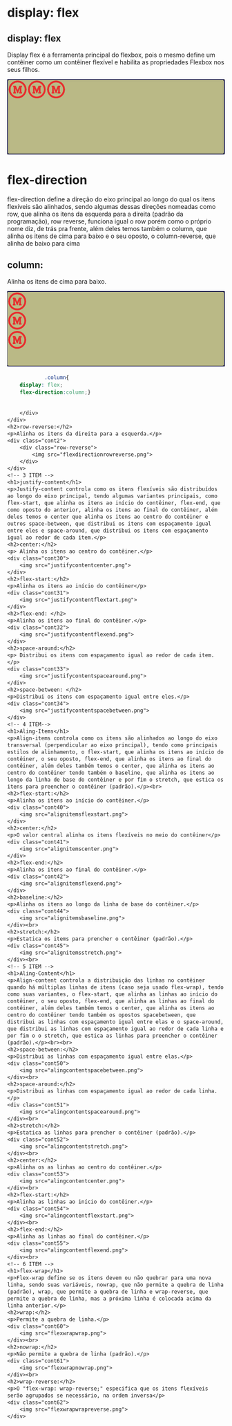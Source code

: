 <!DOCTYPE html>
<html lang="br">
<head>
    <meta charset="UTF-8">
    <meta name="viewport" content="width=device-width, initial-scale=1.0">
    <title>POC 1 - Flexbox</title>
    <link rel="stylesheet" href="style.css">
</head>
<body>
    <!-- 1 ITEM -->
    <h1>display: flex</h1>
    <h2>display: flex</h2>
    <p>Display flex é a ferramenta principal do flexbox, pois o mesmo define um contêiner como um contêiner flexível e habilita as propriedades Flexbox nos seus filhos.</p> 
    <div class="cont1">
        <img src="displayflex.png">
    </div>
    <!-- 2 ITEM -->
    <h1>flex-direction</h1>
    <p>flex-direction define a direção do eixo principal ao longo do qual os itens flexíveis são alinhados, sendo algumas dessas direções nomeadas como row, que alinha os itens da esquerda para a direita (padrão da programação), row reverse, funciona igual o row porém como o próprio nome diz, de trás pra frente, além deles temos também o column, que alinha os itens de cima para baixo e o seu oposto, o column-reverse, que alinha de baixo para cima</p> 
    <h2>column:</h2>
    <p>Alinha os itens de cima para baixo.</p> 
    <div class="cont1">
        <div class="column"> 
            <img src="flexdirectioncolumn.png">
            
```css
            .column{
    display: flex;
    flex-direction:column;}
            
```

            
        </div>
    </div>
    <h2>row-reverse:</h2>
    <p>Alinha os itens da direita para a esquerda.</p> 
    <div class="cont2">
        <div class="row-reverse">  
            <img src="flexdirectionrowreverse.png">
        </div>
    </div>
    <!-- 3 ITEM -->
    <h1>justify-content</h1>
    <p>Justify-content controla como os itens flexíveis são distribuídos ao longo do eixo principal, tendo algumas variantes principais, como flex-start, que alinha os itens ao início do contêiner, flex-end, que como oposto do anterior, alinha os itens ao final do contêiner, além deles temos o center que alinha os itens ao centro do contêiner e outros space-between, que distribui os itens com espaçamento igual entre eles e space-around, que distribui os itens com espaçamento igual ao redor de cada item.</p>
    <h2>center:</h2>
    <p> Alinha os itens ao centro do contêiner.</p> 
    <div class="cont30">
        <img src="justifycontentcenter.png">
    </div>  
    <h2>flex-start:</h2>
    <p>Alinha os itens ao início do contêiner</p> 
    <div class="cont31">
        <img src="justifycontentflextart.png">
    </div>
    <h2>flex-end: </h2>
    <p>Alinha os itens ao final do contêiner.</p> 
    <div class="cont32">
        <img src="justifycontentflexend.png">
    </div>
    <h2>space-around:</h2>
    <p> Distribui os itens com espaçamento igual ao redor de cada item.</p> 
    <div class="cont33">
        <img src="justifycontentspacearound.png">
    </div>
    <h2>space-between: </h2>
    <p>Distribui os itens com espaçamento igual entre eles.</p> 
    <div class="cont34">
        <img src="justifycontentspacebetween.png">
    </div>
    <!-- 4 ITEM-->
    <h1>Aling-Items</h1>
    <p>Align-items controla como os itens são alinhados ao longo do eixo transversal (perpendicular ao eixo principal), tendo como principais estilos de alinhamento, o flex-start, que alinha os itens ao início do contêiner, o seu oposto, flex-end, que alinha os itens ao final do contêiner, além deles também temos o center, que alinha os itens ao centro do contêiner tendo também o baseline, que alinha os itens ao longo da linha de base do contêiner e por fim o stretch, que estica os itens para preencher o contêiner (padrão).</p><br>
    <h2>flex-start:</h2>
    <p>Alinha os itens ao início do contêiner.</p> 
    <div class="cont40">
        <img src="alignitemsflexstart.png">
    </div>
    <h2>center:</h2>
    <p>O valor central alinha os itens flexíveis no meio do contêiner</p> 
    <div class="cont41">
        <img src="alignitemscenter.png">
    </div>
    <h2>flex-end:</h2>
    <p>Alinha os itens ao final do contêiner.</p>
    <div class="cont42">    
        <img src="alignitemsflexend.png">
    </div>
    <h2>baseline:</h2>
    <p>Alinha os itens ao longo da linha de base do contêiner.</p>
    <div class="cont44">
        <img src="alignitemsbaseline.png">
    </div><br>
    <h2>stretch:</h2>
    <p>Estatica os items para prencher o contêiner (padrão).</p>
    <div class="cont45">
        <img src="alignitemsstretch.png">
    </div><br>
    <!-- 5 ITEM -->
    <h1>Aling-Content</h1>
    <p>Align-content controla a distribuição das linhas no contêiner quando há múltiplas linhas de itens (caso seja usado flex-wrap), tendo como suas variantes, o flex-start, que alinha as linhas ao início do contêiner, o seu oposto, flex-end, que alinha as linhas ao final do contêiner, além deles também temos o center, que alinha os itens ao centro do contêiner tendo também os opostos spacebetween, que distribui as linhas com espaçamento igual entre elas e o space-around, que distribui as linhas com espaçamento igual ao redor de cada linha e por fim o o stretch, que estica as linhas para preencher o contêiner (padrão).</p><br><br>
    <h2>space-between:</h2>
    <p>Distribui as linhas com espaçamento igual entre elas.</p>
    <div class="cont50">
        <img src="alingcontentspacebetween.png">
    </div><br>
    <h2>space-around:</h2>
    <p>Distribui as linhas com espaçamento igual ao redor de cada linha.</p>
    <div class="cont51">
        <img src="alingcontentspacearound.png">
    </div><br>
    <h2>stretch:</h2>
    <p>Estatica as linhas para prencher o contêiner (padrão).</p>
    <div class="cont52">
        <img src="alingcontentstretch.png">
    </div><br>
    <h2>center:</h2>
    <p>Alinha os as linhas ao centro do contêiner.</p>
    <div class="cont53">
        <img src="alingcontentcenter.png">
    </div><br>
    <h2>flex-start:</h2>
    <p>Alinha as linhas ao início do contêiner.</p>
    <div class="cont54">
        <img src="alingcontentflexstart.png">
    </div><br>
    <h2>flex-end:</h2>
    <p>Alinha as linhas ao final do contêiner.</p>
    <div class="cont55">
        <img src="alingcontentflexend.png">
    </div><br>
    <!-- 6 ITEM -->
    <h1>flex-wrap</h1>
    <p>Flex-wrap define se os itens devem ou não quebrar para uma nova linha, sendo suas variáveis, nowrap, que não permite a quebra de linha (padrão), wrap, que permite a quebra de linha e wrap-reverse, que permite a quebra de linha, mas a próxima linha é colocada acima da linha anterior.</p>
    <h2>wrap:</h2>
    <p>Permite a quebra de linha.</p>
    <div class="cont60">
        <img src="flexwrapwrap.png">
    </div><br>
    <h2>nowrap:</h2>
    <p>Não permite a quebra de linha (padrão).</p>
    <div class="cont61">
        <img src="flexwrapnowrap.png">
    </div><br>
    <h2>wrap-reverse:</h2>
    <p>O "flex-wrap: wrap-reverse;" especifica que os itens flexíveis serão agrupados se necessário, na ordem inversa</p>
    <div class="cont62">
        <img src="flexwrapwrapreverse.png">
    </div>
</body>
</html>



